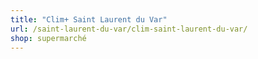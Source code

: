 ```yaml
---
title: "Clim+ Saint Laurent du Var"
url: /saint-laurent-du-var/clim-saint-laurent-du-var/
shop: supermarché
---
```

